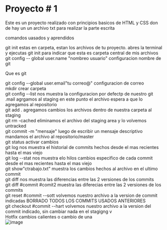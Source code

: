 # Proyecto # 1
Este es un proyecto realizado con principios basicos de HTML y CSS don de hay un un archivo txt para realizar la parte escrita 

comandos uasados y aprendidos 


git init	estas en carpeta, estan los archivos de tu proyecto. abres la terminal y ejecutas git init	 para indicar que esta es carpeta central de mis  archivos 					
git config   -- global user.name "nombreo usuario"	configuracion nombre de git				

Que  es git 	

git config   --global user.email"tu correo@"	configuracion de correo					
mkdir	crear carpeta					
git config --list	nos muestra la configuracion por defectp de nuestro git					
.mail 	agrgamos al staging en este punto el archivo espera a que lo agregamos al repositorio					
git add .	agregamos cambios los archivos dentro de nuestra carpeta al staging					
git rm -cached 	eliminamos el archivo del staging area y lo volvemos untracked					
git commit -m "mensaje"	luego de escribir un mensaje descriptivo mandamos el archivo al repositorio/master					
git status	activar cambios					
git log	nos muestra el historial de commits hechos desde el mas recientes hasta el mas viejo 					
git log --stat	nos muestra elo hilos cambios especifico de cada commit desde el mas recientes hasta el mas viejo 					
git show"ctrabajo.txt"	muestra los cambios hechos al archivo en el ultimo commit					
git diff 	nos muestra las diferencias entre las 2 versiones de los commits					
git diff #commit #comit2	muestra las diferecias entre las 2 versiones de los commits					
git reset #commit --sott	volvemos nuestro archivo a la version de commit indicadas BORRADO TODOS LOS COMMITS USADOS ANTERIORES					
git checkout #commit --hart	volvemos nuestro archivo a la version del commit indicado, sin cambiar nada en el stagigng v					
Hotfix	cambios calientes o cambio de una 					
![image](https://user-images.githubusercontent.com/72534486/194196477-c3f56400-30e5-4437-ba47-268ac82a10bb.png)
